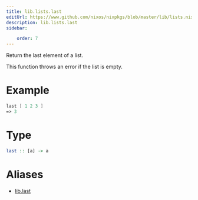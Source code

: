 ```yaml
---
title: lib.lists.last
editUrl: https://www.github.com/nixos/nixpkgs/blob/master/lib/lists.nix#L1003C10
description: lib.lists.last
sidebar:

    order: 7
---
```


Return the last element of a list.

This function throws an error if the list is empty.

# Example

```nix
last [ 1 2 3 ]
=> 3
```

# Type

```haskell
last :: [a] -> a
```


# Aliases

- [lib.last](reference/lib/lib-last)


